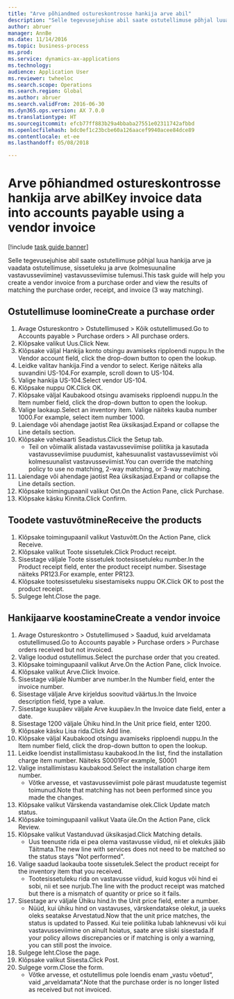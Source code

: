 ```yaml
--- 
title: "Arve põhiandmed ostureskontrosse hankija arve abil"
description: "Selle tegevusejuhise abil saate ostutellimuse põhjal luua hankija arve ja vaadata ostutellimuse, sissetuleku ja arve (kolmesuunaline vastavusseviimine) vastavusseviimise tulemusi."
author: abruer
manager: AnnBe
ms.date: 11/14/2016
ms.topic: business-process
ms.prod: 
ms.service: dynamics-ax-applications
ms.technology: 
audience: Application User
ms.reviewer: twheeloc
ms.search.scope: Operations
ms.search.region: Global
ms.author: abruer
ms.search.validFrom: 2016-06-30
ms.dyn365.ops.version: AX 7.0.0
ms.translationtype: HT
ms.sourcegitcommit: efcb77ff883b29a4bbaba27551e02311742afbbd
ms.openlocfilehash: bdc0ef1c23bcbe60a126aacef9940acee84dce89
ms.contentlocale: et-ee
ms.lasthandoff: 05/08/2018

---
```

# <a name="key-invoice-data-into-accounts-payable-using-a-vendor-invoice"></a><span data-ttu-id="a1fe3-103">Arve põhiandmed ostureskontrosse hankija arve abil</span><span class="sxs-lookup"><span data-stu-id="a1fe3-103">Key invoice data into accounts payable using a vendor invoice</span></span>

[!include [task guide banner](../../includes/task-guide-banner.md)]

<span data-ttu-id="a1fe3-104">Selle tegevusejuhise abil saate ostutellimuse põhjal luua hankija arve ja vaadata ostutellimuse, sissetuleku ja arve (kolmesuunaline vastavusseviimine) vastavusseviimise tulemusi.</span><span class="sxs-lookup"><span data-stu-id="a1fe3-104">This task guide will help you create a vendor invoice from a purchase order and view the results of matching the purchase order, receipt, and invoice (3 way matching).</span></span>


## <a name="create-a-purchase-order"></a><span data-ttu-id="a1fe3-105">Ostutellimuse loomine</span><span class="sxs-lookup"><span data-stu-id="a1fe3-105">Create a purchase order</span></span>
1. <span data-ttu-id="a1fe3-106">Avage Ostureskontro > Ostutellimused > Kõik ostutellimused.</span><span class="sxs-lookup"><span data-stu-id="a1fe3-106">Go to Accounts payable > Purchase orders > All purchase orders.</span></span>
2. <span data-ttu-id="a1fe3-107">Klõpsake valikut Uus.</span><span class="sxs-lookup"><span data-stu-id="a1fe3-107">Click New.</span></span>
3. <span data-ttu-id="a1fe3-108">Klõpsake väljal Hankija konto otsingu avamiseks ripploendi nuppu.</span><span class="sxs-lookup"><span data-stu-id="a1fe3-108">In the Vendor account field, click the drop-down button to open the lookup.</span></span>
4. <span data-ttu-id="a1fe3-109">Leidke valitav hankija.</span><span class="sxs-lookup"><span data-stu-id="a1fe3-109">Find a vendor to select.</span></span> <span data-ttu-id="a1fe3-110">Kerige näiteks alla suvandini US-104.</span><span class="sxs-lookup"><span data-stu-id="a1fe3-110">For example, scroll down to US-104.</span></span>
5. <span data-ttu-id="a1fe3-111">Valige hankija US-104.</span><span class="sxs-lookup"><span data-stu-id="a1fe3-111">Select vendor US-104.</span></span>
6. <span data-ttu-id="a1fe3-112">Klõpsake nuppu OK.</span><span class="sxs-lookup"><span data-stu-id="a1fe3-112">Click OK.</span></span>
7. <span data-ttu-id="a1fe3-113">Klõpsake väljal Kaubakood otsingu avamiseks ripploendi nuppu.</span><span class="sxs-lookup"><span data-stu-id="a1fe3-113">In the Item number field, click the drop-down button to open the lookup.</span></span>
8. <span data-ttu-id="a1fe3-114">Valige laokaup.</span><span class="sxs-lookup"><span data-stu-id="a1fe3-114">Select an inventory item.</span></span> <span data-ttu-id="a1fe3-115">Valige näiteks kauba number 1000.</span><span class="sxs-lookup"><span data-stu-id="a1fe3-115">For example, select item number 1000.</span></span>
9. <span data-ttu-id="a1fe3-116">Laiendage või ahendage jaotist Rea üksikasjad.</span><span class="sxs-lookup"><span data-stu-id="a1fe3-116">Expand or collapse the Line details section.</span></span>
10. <span data-ttu-id="a1fe3-117">Klõpsake vahekaarti Seadistus.</span><span class="sxs-lookup"><span data-stu-id="a1fe3-117">Click the Setup tab.</span></span>
    * <span data-ttu-id="a1fe3-118">Teil on võimalik alistada vastavusseviimise poliitika ja kasutada vastavusseviimise puudumist, kahesuunalist vastavusseviimist või kolmesuunalist vastavusseviimist.</span><span class="sxs-lookup"><span data-stu-id="a1fe3-118">You can override the matching policy to use no matching, 2-way matching, or 3-way matching.</span></span>  
11. <span data-ttu-id="a1fe3-119">Laiendage või ahendage jaotist Rea üksikasjad.</span><span class="sxs-lookup"><span data-stu-id="a1fe3-119">Expand or collapse the Line details section.</span></span>
12. <span data-ttu-id="a1fe3-120">Klõpsake toimingupaanil valikut Ost.</span><span class="sxs-lookup"><span data-stu-id="a1fe3-120">On the Action Pane, click Purchase.</span></span>
13. <span data-ttu-id="a1fe3-121">Klõpsake käsku Kinnita.</span><span class="sxs-lookup"><span data-stu-id="a1fe3-121">Click Confirm.</span></span>

## <a name="receive-the-products"></a><span data-ttu-id="a1fe3-122">Toodete vastuvõtmine</span><span class="sxs-lookup"><span data-stu-id="a1fe3-122">Receive the products</span></span>
1. <span data-ttu-id="a1fe3-123">Klõpsake toimingupaanil valikut Vastuvõtt.</span><span class="sxs-lookup"><span data-stu-id="a1fe3-123">On the Action Pane, click Receive.</span></span>
2. <span data-ttu-id="a1fe3-124">Klõpsake valikut Toote sissetulek.</span><span class="sxs-lookup"><span data-stu-id="a1fe3-124">Click Product receipt.</span></span>
3. <span data-ttu-id="a1fe3-125">Sisestage väljale Toote sissetulek tootesissetuleku number.</span><span class="sxs-lookup"><span data-stu-id="a1fe3-125">In the Product receipt field, enter the product receipt number.</span></span> <span data-ttu-id="a1fe3-126">Sisestage näiteks PR123.</span><span class="sxs-lookup"><span data-stu-id="a1fe3-126">For example, enter PR123.</span></span>
4. <span data-ttu-id="a1fe3-127">Klõpsake tootesissetuleku sisestamiseks nuppu OK.</span><span class="sxs-lookup"><span data-stu-id="a1fe3-127">Click OK to post the product receipt.</span></span>
5. <span data-ttu-id="a1fe3-128">Sulgege leht.</span><span class="sxs-lookup"><span data-stu-id="a1fe3-128">Close the page.</span></span>

## <a name="create-a-vendor-invoice"></a><span data-ttu-id="a1fe3-129">Hankijaarve koostamine</span><span class="sxs-lookup"><span data-stu-id="a1fe3-129">Create a vendor invoice</span></span>
1. <span data-ttu-id="a1fe3-130">Avage Ostureskontro > Ostutellimused > Saadud, kuid arveldamata ostutellimused.</span><span class="sxs-lookup"><span data-stu-id="a1fe3-130">Go to Accounts payable > Purchase orders > Purchase orders received but not invoiced.</span></span>
2. <span data-ttu-id="a1fe3-131">Valige loodud ostutellimus.</span><span class="sxs-lookup"><span data-stu-id="a1fe3-131">Select the purchase order that you created.</span></span>
3. <span data-ttu-id="a1fe3-132">Klõpsake toimingupaanil valikut Arve.</span><span class="sxs-lookup"><span data-stu-id="a1fe3-132">On the Action Pane, click Invoice.</span></span>
4. <span data-ttu-id="a1fe3-133">Klõpsake valikut Arve.</span><span class="sxs-lookup"><span data-stu-id="a1fe3-133">Click Invoice.</span></span>
5. <span data-ttu-id="a1fe3-134">Sisestage väljale Number arve number.</span><span class="sxs-lookup"><span data-stu-id="a1fe3-134">In the Number field, enter the invoice number.</span></span>
6. <span data-ttu-id="a1fe3-135">Sisestage väljale Arve kirjeldus soovitud väärtus.</span><span class="sxs-lookup"><span data-stu-id="a1fe3-135">In the Invoice description field, type a value.</span></span>
7. <span data-ttu-id="a1fe3-136">Sisestage kuupäev väljale Arve kuupäev.</span><span class="sxs-lookup"><span data-stu-id="a1fe3-136">In the Invoice date field, enter a date.</span></span>
8. <span data-ttu-id="a1fe3-137">Sisestage 1200 väljale Ühiku hind.</span><span class="sxs-lookup"><span data-stu-id="a1fe3-137">In the Unit price field, enter 1200.</span></span>
9. <span data-ttu-id="a1fe3-138">Klõpsake käsku Lisa rida.</span><span class="sxs-lookup"><span data-stu-id="a1fe3-138">Click Add line.</span></span>
10. <span data-ttu-id="a1fe3-139">Klõpsake väljal Kaubakood otsingu avamiseks ripploendi nuppu.</span><span class="sxs-lookup"><span data-stu-id="a1fe3-139">In the Item number field, click the drop-down button to open the lookup.</span></span>
11. <span data-ttu-id="a1fe3-140">Leidke loendist installimistasu kaubakood.</span><span class="sxs-lookup"><span data-stu-id="a1fe3-140">In the list, find the installation charge item number.</span></span> <span data-ttu-id="a1fe3-141">Näiteks S0001</span><span class="sxs-lookup"><span data-stu-id="a1fe3-141">For example, S0001</span></span>
12. <span data-ttu-id="a1fe3-142">Valige installimistasu kaubakood.</span><span class="sxs-lookup"><span data-stu-id="a1fe3-142">Select the installation charge item number.</span></span>
    * <span data-ttu-id="a1fe3-143">Võtke arvesse, et vastavusseviimist pole pärast muudatuste tegemist toimunud.</span><span class="sxs-lookup"><span data-stu-id="a1fe3-143">Note that matching has not been performed since you made the changes.</span></span>  
13. <span data-ttu-id="a1fe3-144">Klõpsake valikut Värskenda vastandamise olek.</span><span class="sxs-lookup"><span data-stu-id="a1fe3-144">Click Update match status.</span></span>
14. <span data-ttu-id="a1fe3-145">Klõpsake toimingupaanil valikut Vaata üle.</span><span class="sxs-lookup"><span data-stu-id="a1fe3-145">On the Action Pane, click Review.</span></span>
15. <span data-ttu-id="a1fe3-146">Klõpsake valikut Vastanduvad üksikasjad.</span><span class="sxs-lookup"><span data-stu-id="a1fe3-146">Click Matching details.</span></span>
    * <span data-ttu-id="a1fe3-147">Uus teenuste rida ei pea olema vastavusse viidud, nii et olekuks jääb Täitmata.</span><span class="sxs-lookup"><span data-stu-id="a1fe3-147">The new line with services does not need to be matched so the status stays "Not performed".</span></span>  
16. <span data-ttu-id="a1fe3-148">Valige saadud laokauba toote sissetulek.</span><span class="sxs-lookup"><span data-stu-id="a1fe3-148">Select the product receipt for the inventory item that you received.</span></span>
    * <span data-ttu-id="a1fe3-149">Tootesissetuleku rida on vastavusse viidud, kuid kogus või hind ei sobi, nii et see nurjub.</span><span class="sxs-lookup"><span data-stu-id="a1fe3-149">The line with the product receipt was matched but there is a mismatch of quantity or price so it fails.</span></span>  
17. <span data-ttu-id="a1fe3-150">Sisestage arv väljale Ühiku hind.</span><span class="sxs-lookup"><span data-stu-id="a1fe3-150">In the Unit price field, enter a number.</span></span>
    * <span data-ttu-id="a1fe3-151">Nüüd, kui ühiku hind on vastavuses, värskendatakse olekut, ja uueks oleks seatakse Arvestatud.</span><span class="sxs-lookup"><span data-stu-id="a1fe3-151">Now that the unit price matches, the status is updated to Passed.</span></span> <span data-ttu-id="a1fe3-152">Kui teie poliitika lubab lahknevusi või kui vastavusseviimine on ainult hoiatus, saate arve siiski sisestada.</span><span class="sxs-lookup"><span data-stu-id="a1fe3-152">If your policy allows discrepancies or if matching is only a warning, you can still post the invoice.</span></span>  
18. <span data-ttu-id="a1fe3-153">Sulgege leht.</span><span class="sxs-lookup"><span data-stu-id="a1fe3-153">Close the page.</span></span>
19. <span data-ttu-id="a1fe3-154">Klõpsake valikut Sisesta.</span><span class="sxs-lookup"><span data-stu-id="a1fe3-154">Click Post.</span></span>
20. <span data-ttu-id="a1fe3-155">Sulgege vorm.</span><span class="sxs-lookup"><span data-stu-id="a1fe3-155">Close the form.</span></span>
    * <span data-ttu-id="a1fe3-156">Võtke arvesse, et ostutellimus pole loendis enam „vastu võetud“, vaid „arveldamata“.</span><span class="sxs-lookup"><span data-stu-id="a1fe3-156">Note that the purchase order is no longer listed as received but not invoiced.</span></span>  


